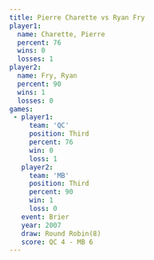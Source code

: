 ```yaml
---
title: Pierre Charette vs Ryan Fry
player1:                
  name: Charette, Pierre
  percent: 76           
  wins: 0               
  losses: 1             
player2:                
  name: Fry, Ryan       
  percent: 90           
  wins: 1               
  losses: 0             
games:
 - player1:         
     team: 'QC'     
     position: Third
     percent: 76    
     win: 0         
     loss: 1        
   player2:         
     team: 'MB'     
     position: Third
     percent: 90    
     win: 1         
     loss: 0        
   event: Brier        
   year: 2007          
   draw: Round Robin(8)
   score: QC 4 - MB 6  
---
```

